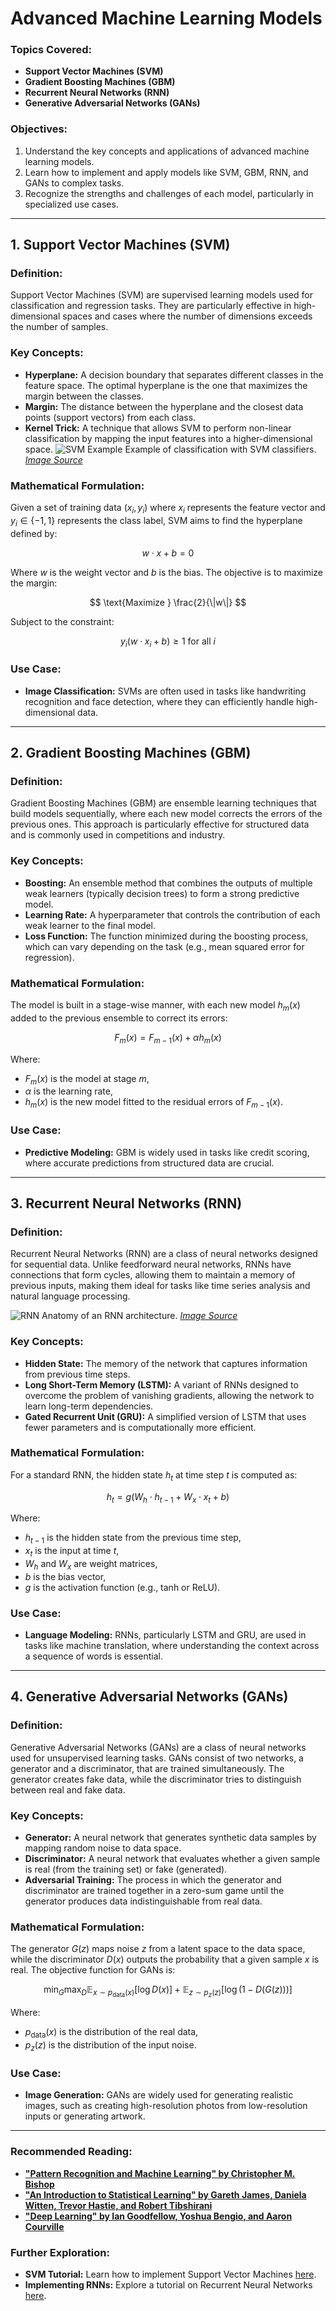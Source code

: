 # Advanced Machine Learning Models

### Topics Covered:
- **Support Vector Machines (SVM)**
- **Gradient Boosting Machines (GBM)**
- **Recurrent Neural Networks (RNN)**
- **Generative Adversarial Networks (GANs)**

### Objectives:
1. Understand the key concepts and applications of advanced machine learning models.
2. Learn how to implement and apply models like SVM, GBM, RNN, and GANs to complex tasks.
3. Recognize the strengths and challenges of each model, particularly in specialized use cases.

---

## 1. Support Vector Machines (SVM)

### Definition:
Support Vector Machines (SVM) are supervised learning models used for classification and regression tasks. They are particularly effective in high-dimensional spaces and cases where the number of dimensions exceeds the number of samples.

### Key Concepts:
- **Hyperplane:** A decision boundary that separates different classes in the feature space. The optimal hyperplane is the one that maximizes the margin between the classes.
- **Margin:** The distance between the hyperplane and the closest data points (support vectors) from each class.
- **Kernel Trick:** A technique that allows SVM to perform non-linear classification by mapping the input features into a higher-dimensional space.
![SVM Example](https://scikit-learn.org/stable/_images/sphx_glr_plot_iris_svc_001.png)
Example of classification with SVM classifiers.
_[Image Source](https://scikit-learn.org/stable/modules/svm.html)_
### Mathematical Formulation:
Given a set of training data $(x_i, y_i)$ where $x_i$ represents the feature vector and $y_i \in \{-1, 1\}$ represents the class label, SVM aims to find the hyperplane defined by:

$$ w \cdot x + b = 0 $$

Where $w$ is the weight vector and $b$ is the bias. The objective is to maximize the margin:

$$ \text{Maximize } \frac{2}{\|w\|} $$

Subject to the constraint:

$$ y_i(w \cdot x_i + b) \geq 1 \text{ for all } i $$

### Use Case:
- **Image Classification:** SVMs are often used in tasks like handwriting recognition and face detection, where they can efficiently handle high-dimensional data.

---

## 2. Gradient Boosting Machines (GBM)

### Definition:
Gradient Boosting Machines (GBM) are ensemble learning techniques that build models sequentially, where each new model corrects the errors of the previous ones. This approach is particularly effective for structured data and is commonly used in competitions and industry.

### Key Concepts:
- **Boosting:** An ensemble method that combines the outputs of multiple weak learners (typically decision trees) to form a strong predictive model.
- **Learning Rate:** A hyperparameter that controls the contribution of each weak learner to the final model.
- **Loss Function:** The function minimized during the boosting process, which can vary depending on the task (e.g., mean squared error for regression).

### Mathematical Formulation:
The model is built in a stage-wise manner, with each new model $h_m(x)$ added to the previous ensemble to correct its errors:

$$ F_{m}(x) = F_{m-1}(x) + \alpha h_m(x) $$

Where:
- $F_{m}(x)$ is the model at stage $m$,
- $\alpha$ is the learning rate,
- $h_m(x)$ is the new model fitted to the residual errors of $F_{m-1}(x)$.

### Use Case:
- **Predictive Modeling:** GBM is widely used in tasks like credit scoring, where accurate predictions from structured data are crucial.

---

## 3. Recurrent Neural Networks (RNN)

### Definition:
Recurrent Neural Networks (RNN) are a class of neural networks designed for sequential data. Unlike feedforward neural networks, RNNs have connections that form cycles, allowing them to maintain a memory of previous inputs, making them ideal for tasks like time series analysis and natural language processing.

![RNN](https://upload.wikimedia.org/wikipedia/commons/thumb/b/b5/Recurrent_neural_network_unfold.svg/2880px-Recurrent_neural_network_unfold.svg.png)
Anatomy of an RNN architecture.
_[Image Source](https://en.wikipedia.org/wiki/Recurrent_neural_network)_

### Key Concepts:
- **Hidden State:** The memory of the network that captures information from previous time steps.
- **Long Short-Term Memory (LSTM):** A variant of RNNs designed to overcome the problem of vanishing gradients, allowing the network to learn long-term dependencies.
- **Gated Recurrent Unit (GRU):** A simplified version of LSTM that uses fewer parameters and is computationally more efficient.

### Mathematical Formulation:
For a standard RNN, the hidden state $h_t$ at time step $t$ is computed as:

$$ h_t = g(W_h \cdot h_{t-1} + W_x \cdot x_t + b) $$

Where:
- $h_{t-1}$ is the hidden state from the previous time step,
- $x_t$ is the input at time $t$,
- $W_h$ and $W_x$ are weight matrices,
- $b$ is the bias vector,
- $g$ is the activation function (e.g., tanh or ReLU).

### Use Case:
- **Language Modeling:** RNNs, particularly LSTM and GRU, are used in tasks like machine translation, where understanding the context across a sequence of words is essential.

---

## 4. Generative Adversarial Networks (GANs)

### Definition:
Generative Adversarial Networks (GANs) are a class of neural networks used for unsupervised learning tasks. GANs consist of two networks, a generator and a discriminator, that are trained simultaneously. The generator creates fake data, while the discriminator tries to distinguish between real and fake data.

### Key Concepts:
- **Generator:** A neural network that generates synthetic data samples by mapping random noise to data space.
- **Discriminator:** A neural network that evaluates whether a given sample is real (from the training set) or fake (generated).
- **Adversarial Training:** The process in which the generator and discriminator are trained together in a zero-sum game until the generator produces data indistinguishable from real data.

### Mathematical Formulation:
The generator $G(z)$ maps noise $z$ from a latent space to the data space, while the discriminator $D(x)$ outputs the probability that a given sample $x$ is real. The objective function for GANs is:

$$ \min_G \max_D \mathbb{E}_{x \sim p_{\text{data}}(x)}[\log D(x)] + \mathbb{E}_{z \sim p_z(z)}[\log(1 - D(G(z)))] $$

Where:
- $p_{\text{data}}(x)$ is the distribution of the real data,
- $p_z(z)$ is the distribution of the input noise.

### Use Case:
- **Image Generation:** GANs are widely used for generating realistic images, such as creating high-resolution photos from low-resolution inputs or generating artwork.

---

### Recommended Reading:
- **["Pattern Recognition and Machine Learning" by Christopher M. Bishop](https://www.microsoft.com/en-us/research/uploads/prod/2006/01/Bishop-Pattern-Recognition-and-Machine-Learning-2006.pdf)**
- **["An Introduction to Statistical Learning" by Gareth James, Daniela Witten, Trevor Hastie, and Robert Tibshirani](https://www.stat.berkeley.edu/users/rabbee/s154/ISLR_First_Printing.pdf)**
- **["Deep Learning" by Ian Goodfellow, Yoshua Bengio, and Aaron Courville](https://www.deeplearningbook.org/)**

### Further Exploration:
- **SVM Tutorial:** Learn how to implement Support Vector Machines [here](https://scikit-learn.org/stable/modules/svm.html).
- **Implementing RNNs:** Explore a tutorial on Recurrent Neural Networks [here](https://pytorch.org/tutorials/intermediate/char_rnn_classification_tutorial.html).